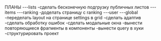 ПЛАНЫ
---lists
-сделать бесконечную подгрузку публичных листов
---items
---ranking
-доделать страницу с ranking
---user
---global
-переделать layout на странице settings в grid
-сделать адаптив
-сделать обработку ошибок
-сделать модальные окна
-вынести повторяющиеся фрагменты в компоненты
-вынести query в хуки
-структурировать проект
